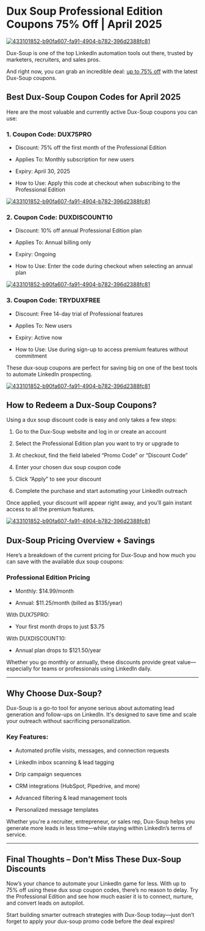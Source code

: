 # Dux Soup Professional Edition Coupons 75% Off | April 2025

[![433101852-b90fa607-fa91-4904-b782-396d2388fc81](https://github.com/user-attachments/assets/e31ee3fd-be09-4f54-a743-937ef1a52ec6)](https://www.dux-soup.com/pricing?fpr=salman70)

Dux-Soup is one of the top LinkedIn automation tools out there, trusted by marketers, recruiters, and sales pros.

And right now, you can grab an incredible deal: [up to 75% off](https://www.dux-soup.com/pricing?fpr=salman70) with the latest Dux-Soup coupons.

## Best Dux-Soup Coupon Codes for April 2025

Here are the most valuable and currently active Dux-Soup coupons you can use:

### 1. Coupon Code: DUX75PRO

* Discount: 75% off the first month of the Professional Edition

* Applies To: Monthly subscription for new users

* Expiry: April 30, 2025

* How to Use: Apply this code at checkout when subscribing to the Professional Edition

[![433101852-b90fa607-fa91-4904-b782-396d2388fc81](https://github.com/user-attachments/assets/e31ee3fd-be09-4f54-a743-937ef1a52ec6)](https://www.dux-soup.com/pricing?fpr=salman70)

### 2. Coupon Code: DUXDISCOUNT10

* Discount: 10% off annual Professional Edition plan

* Applies To: Annual billing only

* Expiry: Ongoing

* How to Use: Enter the code during checkout when selecting an annual plan

[![433101852-b90fa607-fa91-4904-b782-396d2388fc81](https://github.com/user-attachments/assets/e31ee3fd-be09-4f54-a743-937ef1a52ec6)](https://www.dux-soup.com/pricing?fpr=salman70)

### 3. Coupon Code: TRYDUXFREE

* Discount: Free 14-day trial of Professional features

* Applies To: New users

* Expiry: Active now

* How to Use: Use during sign-up to access premium features without commitment

These dux-soup coupons are perfect for saving big on one of the best tools to automate LinkedIn prospecting.

[![433101852-b90fa607-fa91-4904-b782-396d2388fc81](https://github.com/user-attachments/assets/e31ee3fd-be09-4f54-a743-937ef1a52ec6)](https://www.dux-soup.com/pricing?fpr=salman70)

## How to Redeem a Dux-Soup Coupons?

Using a dux soup discount code is easy and only takes a few steps:

1. Go to the Dux-Soup website and log in or create an account

2. Select the Professional Edition plan you want to try or upgrade to

3. At checkout, find the field labeled “Promo Code” or “Discount Code”

4. Enter your chosen dux soup coupon code

5. Click “Apply” to see your discount

6. Complete the purchase and start automating your LinkedIn outreach

Once applied, your discount will appear right away, and you’ll gain instant access to all the premium features.

[![433101852-b90fa607-fa91-4904-b782-396d2388fc81](https://github.com/user-attachments/assets/e31ee3fd-be09-4f54-a743-937ef1a52ec6)](https://www.dux-soup.com/pricing?fpr=salman70)

## Dux-Soup Pricing Overview + Savings

Here’s a breakdown of the current pricing for Dux-Soup and how much you can save with the available dux soup coupons:

### Professional Edition Pricing

* Monthly: $14.99/month

* Annual: $11.25/month (billed as $135/year)

With DUX75PRO:

* Your first month drops to just $3.75

With DUXDISCOUNT10:

* Annual plan drops to $121.50/year

Whether you go monthly or annually, these discounts provide great value—especially for teams or professionals using LinkedIn daily.

---

## Why Choose Dux-Soup?

Dux-Soup is a go-to tool for anyone serious about automating lead generation and follow-ups on LinkedIn. It's designed to save time and scale your outreach without sacrificing personalization.

### Key Features:

* Automated profile visits, messages, and connection requests

* LinkedIn inbox scanning & lead tagging

* Drip campaign sequences

* CRM integrations (HubSpot, Pipedrive, and more)

* Advanced filtering & lead management tools

* Personalized message templates

Whether you're a recruiter, entrepreneur, or sales rep, Dux-Soup helps you generate more leads in less time—while staying within LinkedIn’s terms of service.

---

## Final Thoughts – Don’t Miss These Dux-Soup Discounts

Now’s your chance to automate your LinkedIn game for less. With up to 75% off using these dux soup coupon codes, there’s no reason to delay. Try the Professional Edition and see how much easier it is to connect, nurture, and convert leads on autopilot.

Start building smarter outreach strategies with Dux-Soup today—just don’t forget to apply your dux-soup promo code before the deal expires!
